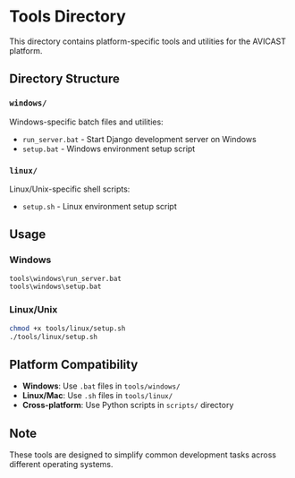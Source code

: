# Tools Directory

This directory contains platform-specific tools and utilities for the AVICAST platform.

## Directory Structure

### `windows/`
Windows-specific batch files and utilities:
- `run_server.bat` - Start Django development server on Windows
- `setup.bat` - Windows environment setup script

### `linux/`
Linux/Unix-specific shell scripts:
- `setup.sh` - Linux environment setup script

## Usage

### Windows
```cmd
tools\windows\run_server.bat
tools\windows\setup.bat
```

### Linux/Unix
```bash
chmod +x tools/linux/setup.sh
./tools/linux/setup.sh
```

## Platform Compatibility

- **Windows**: Use `.bat` files in `tools/windows/`
- **Linux/Mac**: Use `.sh` files in `tools/linux/`
- **Cross-platform**: Use Python scripts in `scripts/` directory

## Note
These tools are designed to simplify common development tasks across different operating systems.

